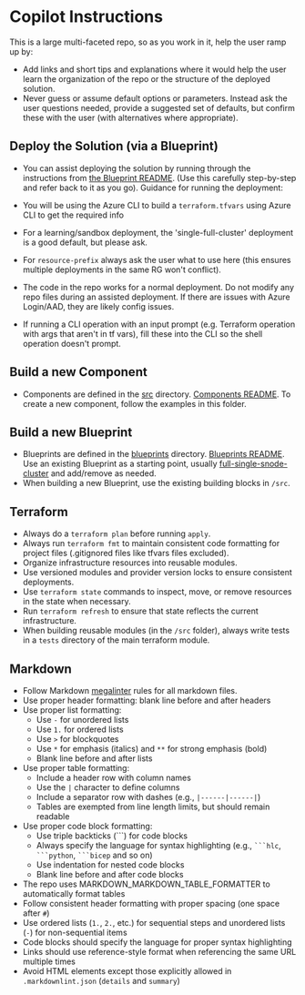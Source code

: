 # Copilot Instructions

This is a large multi-faceted repo, so as you work in it, help the user ramp up by:

- Add links and short tips and explanations where it would help the user learn the organization of the repo or the structure of the deployed solution.
- Never guess or assume default options or parameters. Instead ask the user questions needed, provide a suggested set of defaults, but confirm these with the user (with alternatives where appropriate).

## Deploy the Solution (via a Blueprint)

- You can assist deploying the solution by running through the instructions from [the Blueprint README](../blueprints/README.md). (Use this carefully step-by-step and refer back to it as you go). Guidance for running the deployment:

- You will be using the Azure CLI to build a `terraform.tfvars` using Azure CLI to get the required info
- For a learning/sandbox deployment, the 'single-full-cluster' deployment is a good default, but please ask.
- For `resource-prefix` always ask the user what to use here (this ensures multiple deployments in the same RG won't conflict).
- The code in the repo works for a normal deployment. Do not modify any repo files during an assisted deployment. If there are issues with Azure Login/AAD, they are likely config issues.
- If running a CLI operation with an input prompt (e.g. Terraform operation with args that aren't in tf vars), fill these into the CLI so the shell operation doesn't prompt.

## Build a new Component

- Components are defined in the [src](../src/) directory. [Components README](../src/README.md). To create a new component, follow the examples in this folder.

## Build a new Blueprint

- Blueprints are defined in the [blueprints](../blueprints/) directory. [Blueprints README](../blueprints/README.md). Use an existing Blueprint as a starting point, usually [full-single-snode-cluster](../blueprints/full-single-node-cluster/terraform/) and add/remove as needed.
- When building a new Blueprint, use the existing building blocks in `/src`.

## Terraform

- Always do a `terraform plan` before running `apply`.
- Always run `terraform fmt` to maintain consistent code formatting for project files (.gitignored files like tfvars files excluded).
- Organize infrastructure resources into reusable modules.
- Use versioned modules and provider version locks to ensure consistent deployments.
- Use `terraform state` commands to inspect, move, or remove resources in the state when necessary.
- Run `terraform refresh` to ensure that state reflects the current infrastructure.
- When building reusable modules (in the `/src` folder), always write tests in a `tests` directory of the main terraform module.

## Markdown

- Follow Markdown [megalinter](../.mega-linter.yml) rules for all markdown files.
- Use proper header formatting: blank line before and after headers
- Use proper list formatting:
  - Use `-` for unordered lists
  - Use `1.` for ordered lists
  - Use `>` for blockquotes
  - Use `*` for emphasis (italics) and `**` for strong emphasis (bold)
  - Blank line before and after lists
- Use proper table formatting:
  - Include a header row with column names
  - Use the `|` character to define columns
  - Include a separator row with dashes (e.g., `|------|------|`)
  - Tables are exempted from line length limits, but should remain readable
- Use proper code block formatting:
  - Use triple backticks (```) for code blocks
  - Always specify the language for syntax highlighting (e.g., ` ```hlc `, ` ```python `, ` ```bicep ` and so on)
  - Use indentation for nested code blocks
  - Blank line before and after code blocks
- The repo uses MARKDOWN_MARKDOWN_TABLE_FORMATTER to automatically format tables
- Follow consistent header formatting with proper spacing (one space after `#`)
- Use ordered lists (`1.`, `2.`, etc.) for sequential steps and unordered lists (`-`) for non-sequential items
- Code blocks should specify the language for proper syntax highlighting
- Links should use reference-style format when referencing the same URL multiple times
- Avoid HTML elements except those explicitly allowed in `.markdownlint.json` (`details` and `summary`)
